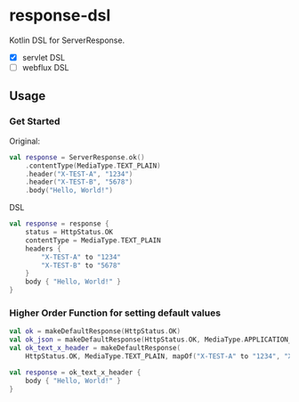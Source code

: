 # response-dsl

Kotlin DSL for ServerResponse.

- [x] servlet DSL
- [ ] webflux DSL

## Usage

### Get Started
Original:

```kotlin
val response = ServerResponse.ok()
    .contentType(MediaType.TEXT_PLAIN)
    .header("X-TEST-A", "1234")
    .header("X-TEST-B", "5678")
    .body("Hello, World!")
```

DSL
```kotlin
val response = response {
    status = HttpStatus.OK
    contentType = MediaType.TEXT_PLAIN
    headers {
        "X-TEST-A" to "1234"
        "X-TEST-B" to "5678"
    }
    body { "Hello, World!" }
}
```


### Higher Order Function for setting default values
```kotlin
val ok = makeDefaultResponse(HttpStatus.OK)
val ok_json = makeDefaultResponse(HttpStatus.OK, MediaType.APPLICATION_JSON)
val ok_text_x_header = makeDefaultResponse(
    HttpStatus.OK, MediaType.TEXT_PLAIN, mapOf("X-TEST-A" to "1234", "X-TEST-B" to "5678"))

val response = ok_text_x_header {
    body { "Hello, World!" }
}
```
